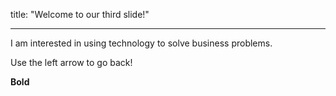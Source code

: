 

title: "Welcome to our third slide!"

---

I am interested in using technology to solve business problems.

Use the left arrow to go back!


**Bold**
